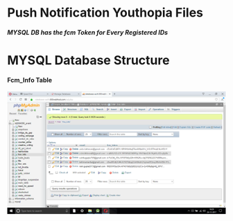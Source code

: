 # Push Notification Youthopia Files
<h5>MYSQL DB has the fcm Token for Every Registered IDs</h5>
<h1>MYSQL Database Structure</h1>
<h4>Fcm_Info Table</h4>
<img src = "db_structure_1.png" width = "1000">
